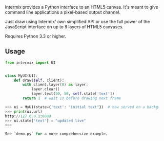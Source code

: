 Intermix provides a Python interface to an HTML5 canvas. It's meant to give command line applications a pixel-based output channel.

Just draw using Intermix' own simplified API or use the full power of the JavaScript interface on up to 8 layers of HTML5 canvases.

Requires Python 3.3 or higher.

Usage
-----

```python
from intermix import UI


class MyUI(UI):
    def draw(self, client):
        with client.layer(0) as layer:
            layer.clear()
            layer.text(50, 50, self.state['text'])
        return 1  # wait 1s before drawing next frame
```

```python
>>> ui = MyUI(state={'text': "initial text"})  # now served on a background thread
>>> print(ui.url)
http://127.0.0.1:8080
>>> ui.state['text'] = "updated live"
>>>

See `demo.py` for a more comprehensive example.
